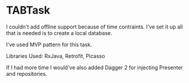 # TABTask

I couldn't add offline support because of time contraints. I've set it up all that is needed is
to create a local database.

I've used MVP pattern for this task.

Libraries Used: RxJava, Retrofit, Picasso

If I had more time I would've also added Dagger 2 for injecting Presenter and repositories.